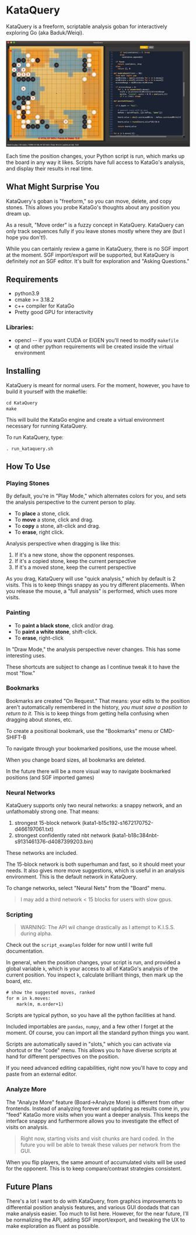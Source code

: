 # KataQuery

KataQuery is a freeform, scriptable analysis goban for interactively exploring Go (aka Baduk/Weiqi).

![Board Value Analysis in KataQuery](screenshots/kq_screenshot2.jpg)

Each time the position changes, your Python script is run, which marks up the board in any way it likes. Scripts have
full access to KataGo's analysis, and display their results in real time.

## What Might Surprise You

KataQuery's goban is "freeform," so you can move, delete, and copy stones. This allows you probe KataGo's thoughts about
any position you dream up.

As a result, "Move order" is a fuzzy concept in KataQuery. KataQuery can only track sequences fully if you leave stones
mostly where they are (but I hope you don't!).

While you can certainly review a game in KataQuery, there is no SGF import at the moment. SGF import/export
*will* be supported, but KataQuery is definitely *not* an SGF editor. It's built for exploration and "Asking Questions."

## Requirements

* python3.9
* cmake >= 3.18.2
* c++ compiler for KataGo
* Pretty good GPU for interactivity

### Libraries:

* opencl -- if you want CUDA or EIGEN you'll need to modify `makefile`
* qt and other python requirements will be created inside the virtual environment

## Installing

KataQuery is meant for normal users. For the moment, however, you have to build it yourself with the makefile:

```
cd KataQuery
make
```

This will build the KataGo engine and create a virtual environment necessary for running KataQuery.

To run KataQuery, type:

```
. run_kataquery.sh
```

## How To Use

### Playing Stones

By default, you're in "Play Mode," which alternates colors for you, and sets the analysis perspective to the current
person to play.

* To **place** a stone, click.
* To **move** a stone, click and drag.
* To **copy** a stone, alt-click and drag.
* To **erase**, right click.

Analysis perspective when dragging is like this:

1. If it's a new stone, show the opponent responses.
2. If it's a copied stone, keep the current perspective
3. If it's a moved stone, keep the current perspective

As you drag, KataQuery will use "quick analysis," which by default is 2 visits. This is to keep things snappy as you try
different placements. When you release the mouse, a "full analysis" is performed, which uses more visits.

### Painting

* To **paint a black stone**, click and/or drag.
* To **paint a white stone**, shift-click.
* To **erase**, right-click

In "Draw Mode," the analysis perspective never changes. This has some interesting uses.

These shortcuts are subject to change as I continue tweak it to have the most "flow."

### Bookmarks
Bookmarks are created "On Request." That means: your edits to the position aren't automatically remembered in the history, *you must
save a position to return to it.* This is to keep things from getting hella confusing when dragging about stones, etc.

To create a positional bookmark, use the "Bookmarks" menu or CMD-SHIFT-B

To navigate through your bookmarked positions, use the mouse wheel.

When you change board sizes, all bookmarks are deleted.

In the future there will be a more visual way to navigate bookmarked positions (and SGF imported games)

### Neural Networks

KataQuery supports only two neural networks: a snappy network, and an unfathomably strong one. That means:

1. strongest 15-block network (kata1-b15c192-s1672170752-d466197061.txt)
2. strongest confidently rated nbt network (kata1-b18c384nbt-s9131461376-d4087399203.bin)

These networks are included.

The 15-block network is both superhuman and fast, so it should meet your needs. It also gives more move suggestions,
which is useful in an analysis environment. This is the default network in KataQuery.

To change networks, select "Neural Nets" from the "Board" menu.

> I may add a third network < 15 blocks for users with slow gpus.

### Scripting

> WARNING: The API wil change drastically as I attempt to K.I.S.S. during alpha.

Check out the `script_examples` folder for now until I write full documentation.

In general, when the position changes, your script is run, and provided a global variable `k`, which is your access to
all of KataGo's analysis of the current position. You inspect `k`, calculate brilliant things, then mark up the board,
etc.

```
# show the suggested moves, ranked
for m in k.moves:
    mark(m, m.order+1)
```

Scripts are typical python, so you have all the python facilities at hand.

Included importables are `pandas`, `numpy`, and a few other I forget at the moment. Of course, you can import all the
standard python things you want.

Scripts are automatically saved in "slots," which you can activate via shortcut or the "code" menu. This allows you to
have diverse scripts at hand for different perspectives on the position.

If you need advanced editing capabilities, right now you'll have to copy and paste from an external editor.

### Analyze More

The "Analyze More" feature (Board->Analyze More) is different from other frontends. Instead of analyzing forever and
updating as results come in, you "feed" KataGo more visits when you want a deeper analysis. This keeps the interface
snappy and furthermore allows you to investigate the effect of visits on analysis.

> Right now, starting visits and visit chunks are hard coded. In the future you will be able to tweak these values
> per network from the GUI.

When you flip players, the same amount of accumulated visits will be used for the opponent. This is to keep
compare/contrast strategies consistent.

## Future Plans

There's a lot I want to do with KataQuery, from graphics improvements to differential position analysis features, and
various GUI doodads that can make analysis easier. Too much to list here. However, for the near future, I'll be
normalizing the API, adding SGF import/export, and tweaking the UX to make exploration as fluent as possible.
